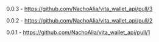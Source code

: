 0.0.3
	- https://github.com/NachoAlia/vita_wallet_api/pull/3

0.0.2
	- https://github.com/NachoAlia/vita_wallet_api/pull/2

0.0.1
	- https://github.com/NachoAlia/vita_wallet_api/pull/1
